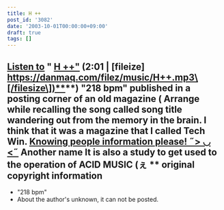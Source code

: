 ```yaml
---
title: H ++
post_id: '3082'
date: '2003-10-01T00:00:00+09:00'
draft: true
tags: []
---
```


## [Listen to](https://danmaq.com/filez/music/H++.mp3) " [H ++"](https://danmaq.com/filez/music/H++.mp3) (2:01 | \[fileize\] [https://danmaq.com/filez/music/H++.mp3\[/filesize\])**](https://danmaq.com/filez/music/H++.mp3[/filesize])**) "218 bpm" published in a posting corner of an old magazine ( Arrange while recalling the song called song title wandering out from the memory in the brain. I think that it was a magazine that I called Tech Win. [Knowing people information please! ˶> ◡ <˶](https://twitter.com/danmaq) Another name It is also a study to get used to the operation of ACID MUSIC (ぇ ** original copyright information

*   "218 bpm"
*   About the author's unknown, it can not be posted.
